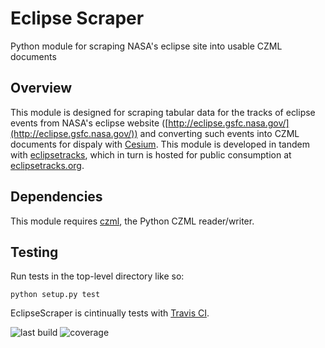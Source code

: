 # Eclipse Scraper

Python module for scraping NASA's eclipse site into usable CZML documents

## Overview

This module is designed for scraping tabular data for the tracks of eclipse events from NASA's eclipse website ([http://eclipse.gsfc.nasa.gov/](http://eclipse.gsfc.nasa.gov/)) and converting such events into CZML documents for dispaly with [Cesium](https://github.com/AnalyticalGraphicsInc/cesium). This module is developed in tandem with [eclipsetracks](https://github.com/Frencil/eclipsetracks), which in turn is hosted for public consumption at [eclipsetracks.org](http://eclipsetracks.org]).

## Dependencies

This module requires [czml](https://github.com/cleder/czml), the Python CZML reader/writer.

## Testing

Run tests in the top-level directory like so:

```
python setup.py test
```

EclipseScraper is cintinually tests with [Travis CI](https://travis-ci.org/Frencil/eclipsescraper).

![last build](https://api.travis-ci.org/Frencil/eclipsescraper.png)
![coverage](https://coveralls.io/repos/Frencil/eclipsescraper/badge.png?branch=master)
